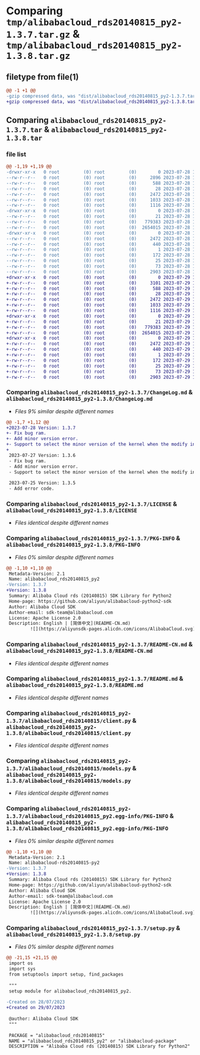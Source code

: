 # Comparing `tmp/alibabacloud_rds20140815_py2-1.3.7.tar.gz` & `tmp/alibabacloud_rds20140815_py2-1.3.8.tar.gz`

## filetype from file(1)

```diff
@@ -1 +1 @@
-gzip compressed data, was "dist/alibabacloud_rds20140815_py2-1.3.7.tar", last modified: Fri Jul 28 15:10:29 2023, max compression
+gzip compressed data, was "dist/alibabacloud_rds20140815_py2-1.3.8.tar", last modified: Sat Jul 29 15:10:03 2023, max compression
```

## Comparing `alibabacloud_rds20140815_py2-1.3.7.tar` & `alibabacloud_rds20140815_py2-1.3.8.tar`

### file list

```diff
@@ -1,19 +1,19 @@
-drwxr-xr-x   0 root         (0) root         (0)        0 2023-07-28 15:10:29.000000 alibabacloud_rds20140815_py2-1.3.7/
--rw-r--r--   0 root         (0) root         (0)     2896 2023-07-28 15:10:29.000000 alibabacloud_rds20140815_py2-1.3.7/ChangeLog.md
--rw-r--r--   0 root         (0) root         (0)      588 2023-07-28 15:10:29.000000 alibabacloud_rds20140815_py2-1.3.7/LICENSE
--rw-r--r--   0 root         (0) root         (0)       28 2023-07-28 15:10:29.000000 alibabacloud_rds20140815_py2-1.3.7/MANIFEST.in
--rw-r--r--   0 root         (0) root         (0)     2472 2023-07-28 15:10:29.000000 alibabacloud_rds20140815_py2-1.3.7/PKG-INFO
--rw-r--r--   0 root         (0) root         (0)     1033 2023-07-28 15:10:29.000000 alibabacloud_rds20140815_py2-1.3.7/README-CN.md
--rw-r--r--   0 root         (0) root         (0)     1116 2023-07-28 15:10:29.000000 alibabacloud_rds20140815_py2-1.3.7/README.md
-drwxr-xr-x   0 root         (0) root         (0)        0 2023-07-28 15:10:29.000000 alibabacloud_rds20140815_py2-1.3.7/alibabacloud_rds20140815/
--rw-r--r--   0 root         (0) root         (0)       21 2023-07-28 15:10:29.000000 alibabacloud_rds20140815_py2-1.3.7/alibabacloud_rds20140815/__init__.py
--rw-r--r--   0 root         (0) root         (0)   779383 2023-07-28 15:10:29.000000 alibabacloud_rds20140815_py2-1.3.7/alibabacloud_rds20140815/client.py
--rw-r--r--   0 root         (0) root         (0)  2654015 2023-07-28 15:10:29.000000 alibabacloud_rds20140815_py2-1.3.7/alibabacloud_rds20140815/models.py
-drwxr-xr-x   0 root         (0) root         (0)        0 2023-07-28 15:10:29.000000 alibabacloud_rds20140815_py2-1.3.7/alibabacloud_rds20140815_py2.egg-info/
--rw-r--r--   0 root         (0) root         (0)     2472 2023-07-28 15:10:29.000000 alibabacloud_rds20140815_py2-1.3.7/alibabacloud_rds20140815_py2.egg-info/PKG-INFO
--rw-r--r--   0 root         (0) root         (0)      440 2023-07-28 15:10:29.000000 alibabacloud_rds20140815_py2-1.3.7/alibabacloud_rds20140815_py2.egg-info/SOURCES.txt
--rw-r--r--   0 root         (0) root         (0)        1 2023-07-28 15:10:29.000000 alibabacloud_rds20140815_py2-1.3.7/alibabacloud_rds20140815_py2.egg-info/dependency_links.txt
--rw-r--r--   0 root         (0) root         (0)      172 2023-07-28 15:10:29.000000 alibabacloud_rds20140815_py2-1.3.7/alibabacloud_rds20140815_py2.egg-info/requires.txt
--rw-r--r--   0 root         (0) root         (0)       25 2023-07-28 15:10:29.000000 alibabacloud_rds20140815_py2-1.3.7/alibabacloud_rds20140815_py2.egg-info/top_level.txt
--rw-r--r--   0 root         (0) root         (0)       73 2023-07-28 15:10:29.000000 alibabacloud_rds20140815_py2-1.3.7/setup.cfg
--rw-r--r--   0 root         (0) root         (0)     2903 2023-07-28 15:10:29.000000 alibabacloud_rds20140815_py2-1.3.7/setup.py
+drwxr-xr-x   0 root         (0) root         (0)        0 2023-07-29 15:10:03.000000 alibabacloud_rds20140815_py2-1.3.8/
+-rw-r--r--   0 root         (0) root         (0)     3101 2023-07-29 15:10:03.000000 alibabacloud_rds20140815_py2-1.3.8/ChangeLog.md
+-rw-r--r--   0 root         (0) root         (0)      588 2023-07-29 15:10:03.000000 alibabacloud_rds20140815_py2-1.3.8/LICENSE
+-rw-r--r--   0 root         (0) root         (0)       28 2023-07-29 15:10:03.000000 alibabacloud_rds20140815_py2-1.3.8/MANIFEST.in
+-rw-r--r--   0 root         (0) root         (0)     2472 2023-07-29 15:10:03.000000 alibabacloud_rds20140815_py2-1.3.8/PKG-INFO
+-rw-r--r--   0 root         (0) root         (0)     1033 2023-07-29 15:10:03.000000 alibabacloud_rds20140815_py2-1.3.8/README-CN.md
+-rw-r--r--   0 root         (0) root         (0)     1116 2023-07-29 15:10:03.000000 alibabacloud_rds20140815_py2-1.3.8/README.md
+drwxr-xr-x   0 root         (0) root         (0)        0 2023-07-29 15:10:03.000000 alibabacloud_rds20140815_py2-1.3.8/alibabacloud_rds20140815/
+-rw-r--r--   0 root         (0) root         (0)       21 2023-07-29 15:10:03.000000 alibabacloud_rds20140815_py2-1.3.8/alibabacloud_rds20140815/__init__.py
+-rw-r--r--   0 root         (0) root         (0)   779383 2023-07-29 15:10:03.000000 alibabacloud_rds20140815_py2-1.3.8/alibabacloud_rds20140815/client.py
+-rw-r--r--   0 root         (0) root         (0)  2654015 2023-07-29 15:10:03.000000 alibabacloud_rds20140815_py2-1.3.8/alibabacloud_rds20140815/models.py
+drwxr-xr-x   0 root         (0) root         (0)        0 2023-07-29 15:10:03.000000 alibabacloud_rds20140815_py2-1.3.8/alibabacloud_rds20140815_py2.egg-info/
+-rw-r--r--   0 root         (0) root         (0)     2472 2023-07-29 15:10:03.000000 alibabacloud_rds20140815_py2-1.3.8/alibabacloud_rds20140815_py2.egg-info/PKG-INFO
+-rw-r--r--   0 root         (0) root         (0)      440 2023-07-29 15:10:03.000000 alibabacloud_rds20140815_py2-1.3.8/alibabacloud_rds20140815_py2.egg-info/SOURCES.txt
+-rw-r--r--   0 root         (0) root         (0)        1 2023-07-29 15:10:03.000000 alibabacloud_rds20140815_py2-1.3.8/alibabacloud_rds20140815_py2.egg-info/dependency_links.txt
+-rw-r--r--   0 root         (0) root         (0)      172 2023-07-29 15:10:03.000000 alibabacloud_rds20140815_py2-1.3.8/alibabacloud_rds20140815_py2.egg-info/requires.txt
+-rw-r--r--   0 root         (0) root         (0)       25 2023-07-29 15:10:03.000000 alibabacloud_rds20140815_py2-1.3.8/alibabacloud_rds20140815_py2.egg-info/top_level.txt
+-rw-r--r--   0 root         (0) root         (0)       73 2023-07-29 15:10:03.000000 alibabacloud_rds20140815_py2-1.3.8/setup.cfg
+-rw-r--r--   0 root         (0) root         (0)     2903 2023-07-29 15:10:03.000000 alibabacloud_rds20140815_py2-1.3.8/setup.py
```

### Comparing `alibabacloud_rds20140815_py2-1.3.7/ChangeLog.md` & `alibabacloud_rds20140815_py2-1.3.8/ChangeLog.md`

 * *Files 9% similar despite different names*

```diff
@@ -1,7 +1,12 @@
+2023-07-28 Version: 1.3.7
+- Fix bug ram.
+- Add minor version error.
+- Support to select the minor version of the kernel when the modify instance error reports that the kernel version does not support it.
+
 2023-07-27 Version: 1.3.6
 - Fix bug ram.
 - Add minor version error.
 - Support to select the minor version of the kernel when the modify instance error reports that the kernel version does not support it.
 
 2023-07-25 Version: 1.3.5
 - Add error code.
```

### Comparing `alibabacloud_rds20140815_py2-1.3.7/LICENSE` & `alibabacloud_rds20140815_py2-1.3.8/LICENSE`

 * *Files identical despite different names*

### Comparing `alibabacloud_rds20140815_py2-1.3.7/PKG-INFO` & `alibabacloud_rds20140815_py2-1.3.8/PKG-INFO`

 * *Files 0% similar despite different names*

```diff
@@ -1,10 +1,10 @@
 Metadata-Version: 2.1
 Name: alibabacloud_rds20140815_py2
-Version: 1.3.7
+Version: 1.3.8
 Summary: Alibaba Cloud rds (20140815) SDK Library for Python2
 Home-page: https://github.com/aliyun/alibabacloud-python2-sdk
 Author: Alibaba Cloud SDK
 Author-email: sdk-team@alibabacloud.com
 License: Apache License 2.0
 Description: English | [简体中文](README-CN.md)
         ![](https://aliyunsdk-pages.alicdn.com/icons/AlibabaCloud.svg)
```

### Comparing `alibabacloud_rds20140815_py2-1.3.7/README-CN.md` & `alibabacloud_rds20140815_py2-1.3.8/README-CN.md`

 * *Files identical despite different names*

### Comparing `alibabacloud_rds20140815_py2-1.3.7/README.md` & `alibabacloud_rds20140815_py2-1.3.8/README.md`

 * *Files identical despite different names*

### Comparing `alibabacloud_rds20140815_py2-1.3.7/alibabacloud_rds20140815/client.py` & `alibabacloud_rds20140815_py2-1.3.8/alibabacloud_rds20140815/client.py`

 * *Files identical despite different names*

### Comparing `alibabacloud_rds20140815_py2-1.3.7/alibabacloud_rds20140815/models.py` & `alibabacloud_rds20140815_py2-1.3.8/alibabacloud_rds20140815/models.py`

 * *Files identical despite different names*

### Comparing `alibabacloud_rds20140815_py2-1.3.7/alibabacloud_rds20140815_py2.egg-info/PKG-INFO` & `alibabacloud_rds20140815_py2-1.3.8/alibabacloud_rds20140815_py2.egg-info/PKG-INFO`

 * *Files 0% similar despite different names*

```diff
@@ -1,10 +1,10 @@
 Metadata-Version: 2.1
 Name: alibabacloud-rds20140815-py2
-Version: 1.3.7
+Version: 1.3.8
 Summary: Alibaba Cloud rds (20140815) SDK Library for Python2
 Home-page: https://github.com/aliyun/alibabacloud-python2-sdk
 Author: Alibaba Cloud SDK
 Author-email: sdk-team@alibabacloud.com
 License: Apache License 2.0
 Description: English | [简体中文](README-CN.md)
         ![](https://aliyunsdk-pages.alicdn.com/icons/AlibabaCloud.svg)
```

### Comparing `alibabacloud_rds20140815_py2-1.3.7/setup.py` & `alibabacloud_rds20140815_py2-1.3.8/setup.py`

 * *Files 0% similar despite different names*

```diff
@@ -21,15 +21,15 @@
 import os
 import sys
 from setuptools import setup, find_packages
 
 """
 setup module for alibabacloud_rds20140815_py2.
 
-Created on 28/07/2023
+Created on 29/07/2023
 
 @author: Alibaba Cloud SDK
 """
 
 PACKAGE = "alibabacloud_rds20140815"
 NAME = "alibabacloud_rds20140815_py2" or "alibabacloud-package"
 DESCRIPTION = "Alibaba Cloud rds (20140815) SDK Library for Python2"
```

